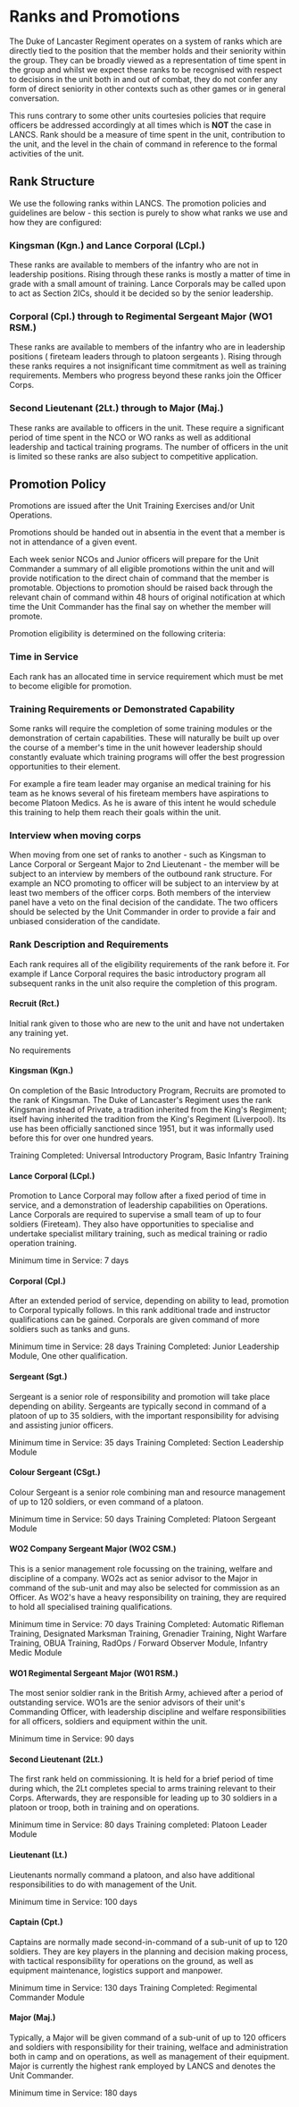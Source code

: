 # Ranks and Promotions
The Duke of Lancaster Regiment operates on a system of ranks which are directly tied to the position that the member holds and their seniority within the group. They can be broadly viewed as a representation of time spent in the group and whilst we expect these ranks to be recognised with respect to decisions in the unit both in and out of combat, they do not confer any form of direct seniority in other contexts such as other games or in general conversation.

This runs contrary to some other units courtesies policies that require officers be addressed accordingly at all times which is **NOT** the case in LANCS. Rank should be a measure of time spent in the unit, contribution to the unit, and the level in the chain of command in reference to the formal activities of the unit.

## Rank Structure
We use the following ranks within LANCS. The promotion policies and guidelines are below - this section is purely to show what ranks we use and how they are configured:

### Kingsman (Kgn.) and Lance Corporal (LCpl.)
These ranks are available to members of the infantry who are not in leadership positions. Rising through these ranks is mostly a matter of time in grade with a small amount of training. Lance Corporals may be called upon to act as Section 2ICs, should it be decided so by the senior leadership.

### Corporal (Cpl.) through to Regimental Sergeant Major (WO1 RSM.)
These ranks are available to members of the infantry who are in leadership positions ( fireteam leaders through to platoon sergeants ). Rising through these ranks requires a not insignificant time commitment as well as training requirements. Members who progress beyond these ranks join the Officer Corps.

### Second Lieutenant (2Lt.) through to Major (Maj.)
These ranks are available to officers in the unit. These require a significant period of time spent in the NCO or WO ranks as well as additional leadership and tactical training programs. The number of officers in the unit is limited so these ranks are also subject to competitive application.


## Promotion Policy
Promotions are issued after the Unit Training Exercises and/or Unit Operations.

Promotions should be handed out in absentia in the event that a member is not in attendance of a given event.

Each week senior NCOs and Junior officers will prepare for the Unit Commander a summary of all eligible promotions within the unit and will provide notification to the direct chain of command that the member is promotable. Objections to promotion should be raised back through the relevant chain of command within 48 hours of original notification at which time the Unit Commander has the final say on whether the member will promote.

Promotion eligibility is determined on the following criteria:

### Time in Service
Each rank has an allocated time in service requirement which must be met to become eligible for promotion.

### Training Requirements or Demonstrated Capability
Some ranks will require the completion of some training modules or the demonstration of certain capabilities. These will naturally be built up over the course of a member's time in the unit however leadership should constantly evaluate which training programs will offer the best progression opportunities to their element.

For example a fire team leader may organise an medical training for his team as he knows several of his fireteam members have aspirations to become Platoon Medics. As he is aware of this intent he would schedule this training to help them reach their goals within the unit.

### Interview when moving corps
When moving from one set of ranks to another - such as Kingsman to Lance Corporal or Sergeant Major to 2nd Lieutenant - the member will be subject to an interview by members of the outbound rank structure. For example an NCO promoting to officer will be subject to an interview by at least two members of the officer corps. Both members of the interview panel have a veto on the final decision of the candidate. The two officers should be selected by the Unit Commander in order to provide a fair and unbiased consideration of the candidate.

### Rank Description and Requirements
Each rank requires all of the eligibility requirements of the rank before it. For example if Lance Corporal requires the basic introductory program all subsequent ranks in the unit also require the completion of this program.

#### Recruit (Rct.)
Initial rank given to those who are new to the unit and have not undertaken any training yet.

No requirements

#### Kingsman (Kgn.)
On completion of the Basic Introductory Program, Recruits are promoted to the rank of Kingsman. The Duke of Lancaster's Regiment uses the rank Kingsman instead of Private, a tradition inherited from the King's Regiment; itself having inherited the tradition from the King's Regiment (Liverpool). Its use has been officially sanctioned since 1951, but it was informally used before this for over one hundred years.

Training Completed: Universal Introductory Program, Basic Infantry Training  

#### Lance Corporal (LCpl.)
Promotion to Lance Corporal may follow after a fixed period of time in service, and a demonstration of leadership capabilities on Operations. Lance Corporals are required to supervise a small team of up to four soldiers (Fireteam). They also have opportunities to specialise and undertake specialist military training, such as medical training or radio operation training.

Minimum time in Service: 7 days

#### Corporal (Cpl.)
After an extended period of service, depending on ability to lead, promotion to Corporal typically follows. In this rank additional trade and instructor qualifications can be gained. Corporals are given command of more soldiers such as tanks and guns.

Minimum time in Service: 28 days
Training Completed: Junior Leadership Module, One other qualification.

#### Sergeant (Sgt.)
Sergeant is a senior role of responsibility and promotion will take place depending on ability. Sergeants are typically second in command of a platoon of up to 35 soldiers, with the important responsibility for advising and assisting junior officers.

Minimum time in Service: 35 days
Training Completed: Section Leadership Module

#### Colour Sergeant (CSgt.)
Colour Sergeant is a senior role combining man and resource management of up to 120 soldiers, or even command of a platoon.

Minimum time in Service: 50 days
Training Completed: Platoon Sergeant Module

#### WO2 Company Sergeant Major (WO2 CSM.)
This is a senior management role focussing on the training, welfare and discipline of a company. WO2s act as senior advisor to the Major in command of the sub-unit and may also be selected for commission as an Officer. As WO2's have a heavy responsibility on training, they are required to hold all specialised training qualifications.

Minimum time in Service: 70 days
Training Completed: Automatic Rifleman Training, Designated Marksman Training, Grenadier Training, Night Warfare Training, OBUA Training, RadOps / Forward Observer Module, Infantry Medic Module

#### WO1 Regimental Sergeant Major (W01 RSM.)
The most senior soldier rank in the British Army, achieved after a period of outstanding service. WO1s are the senior advisors of their unit's Commanding Officer, with leadership discipline and welfare responsibilities for all officers, soldiers and equipment within the unit.

Minimum time in Service: 90 days

#### Second Lieutenant (2Lt.)
The first rank held on commissioning. It is held for a brief period of time during which, the 2Lt completes special to arms training relevant to their Corps. Afterwards, they are responsible for leading up to 30 soldiers in a platoon or troop, both in training and on operations.

Minimum time in Service: 80 days
Training completed: Platoon Leader Module

#### Lieutenant (Lt.)
Lieutenants normally command a platoon, and also have additional responsibilities to do with management of the Unit.

Minimum time in Service: 100 days

#### Captain (Cpt.)
Captains are normally made second-in-command of a sub-unit of up to 120 soldiers. They are key players in the planning and decision making process, with tactical responsibility for operations on the ground, as well as equipment maintenance, logistics support and manpower.

Minimum time in Service: 130 days
Training Completed: Regimental Commander Module

#### Major (Maj.)
Typically, a Major will be given command of a sub-unit of up to 120 officers and soldiers with responsibility for their training, welface and administration both in camp and on operations, as well as management of their equipment. Major is currently the highest rank employed by LANCS and denotes the Unit Commander.

Minimum time in Service: 180 days
